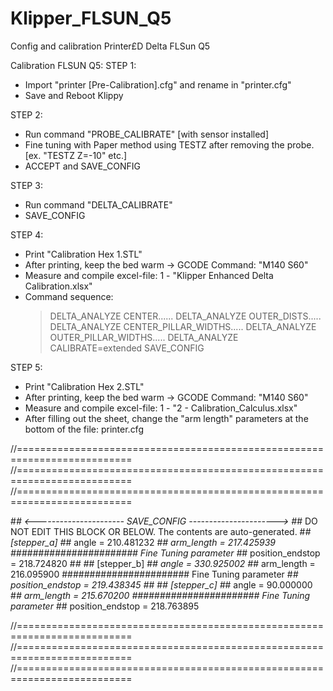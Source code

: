 # Klipper_FLSUN_Q5
Config and calibration Printer£D Delta FLSun Q5

Calibration FLSUN Q5:
STEP 1:
- Import "printer [Pre-Calibration].cfg" and rename in "printer.cfg"
- Save and Reboot Klippy

STEP 2:
- Run command "PROBE_CALIBRATE" 
[with sensor installed]
- Fine tuning with Paper method using TESTZ after removing the probe.
[ex. "TESTZ Z=-10" etc.]
- ACCEPT and SAVE_CONFIG

STEP 3:
- Run command "DELTA_CALIBRATE"
- SAVE_CONFIG

STEP 4:
- Print "Calibration Hex 1.STL"
- After printing, keep the bed warm -> GCODE Command: "M140 S60"
- Measure and compile excel-file: 1 - "Klipper Enhanced Delta Calibration.xlsx"
- Command sequence:
  > DELTA_ANALYZE CENTER......
  > DELTA_ANALYZE OUTER_DISTS.....
  > DELTA_ANALYZE CENTER_PILLAR_WIDTHS.....
  > DELTA_ANALYZE OUTER_PILLAR_WIDTHS.....
  > DELTA_ANALYZE CALIBRATE=extended
  > SAVE_CONFIG
  
STEP 5:
 - Print "Calibration Hex 2.STL"
 - After printing, keep the bed warm -> GCODE Command: "M140 S60"
 - Measure and compile excel-file: 1 - "2 - Calibration_Calculus.xlsx"
 - After filling out the sheet, change the "arm length" parameters at the bottom of the file: printer.cfg

//==========================================================================
//==========================================================================
//==========================================================================

#*# <---------------------- SAVE_CONFIG ---------------------->
#*# DO NOT EDIT THIS BLOCK OR BELOW. The contents are auto-generated.
#*# [stepper_a]
#*# angle = 210.481232
#*# arm_length = 217.425939                 ####################### Fine Tuning parameter 
#*# position_endstop = 218.724820
#*#
#*# [stepper_b]
#*# angle = 330.925002
#*# arm_length = 216.095900                ####################### Fine Tuning parameter 
#*# position_endstop = 219.438345
#*#
#*# [stepper_c]
#*# angle = 90.000000
#*# arm_length = 215.670200               ####################### Fine Tuning parameter 
#*# position_endstop = 218.763895

//==========================================================================
//==========================================================================
//==========================================================================


